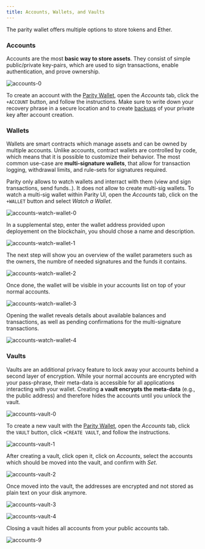 ```yaml
---
title: Accounts, Wallets, and Vaults
---
```


The parity wallet offers multiple options to store tokens and Ether.

### Accounts

Accounts are the most **basic way to store assets**. They consist of simple public/private key-pairs, which are used to sign transactions, enable authentication, and prove ownership.

![accounts-0](images/accounts-0.png)

To create an account with the [Parity Wallet](Parity-Wallet), open the _Accounts_ tab, click the `+ACCOUNT` button, and follow the instructions. Make sure to write down your recovery phrase in a secure location and to create [backups](Backing-up-&-Restoring) of your private key after account creation.

### Wallets

Wallets are smart contracts which manage assets and can be owned by multiple accounts. Unlike accounts, contract wallets are controlled by code, which means that it is possible to customize their behavior. The most common use-case are **multi-signature wallets**, that allow for transaction logging, withdrawal limits, and rule-sets for signatures required.

Parity only allows to watch wallets and interract with them (view and sign transactions, send funds..). It does not allow to create multi-sig wallets.
To watch a multi-sig wallet within Parity UI, open the _Accounts_ tab, click on the `+WALLET` button and select _Watch a Wallet_.

![accounts-watch-wallet-0](images/account-wallet-0.jpg)

In a supplemental step, enter the wallet address provided upon deployement on the blockchain, you should chose a name and description.

![accounts-watch-wallet-1](images/account-wallet-1.jpg)

The next step will show you an overview of the wallet parameters such as the owners, the numbre of needed signatures and the funds it contains. 

![accounts-watch-wallet-2](images/account-wallet-2.jpg)

Once done, the wallet will be visible in your accounts list on top of your normal accounts.

![accounts-watch-wallet-3](images/account-wallet-3.jpg)

Opening the wallet reveals details about available balances and transactions, as well as pending confirmations for the multi-signature transactions.

![accounts-watch-wallet-4](images/account-wallet-4.jpg)


### Vaults

Vaults are an additional privacy feature to lock away your accounts behind a second layer of encryption. While your normal accounts are encrypted with your pass-phrase, their meta-data is accessible for all applications interacting with your wallet. Creating **a vault encrypts the meta-data** (e.g., the public address) and therefore hides the accounts until you unlock the vault.

![accounts-vault-0](images/accounts-vault-0.png)

To create a new vault with the [Parity Wallet](Parity-Wallet), open the _Accounts_ tab, click the `VAULT` button, click `+CREATE VAULT`, and follow the instructions.

![accounts-vault-1](images/accounts-vault-1.png)

After creating a vault, click open it, click on _Accounts_, select the accounts which should be moved into the vault, and confirm with _Set_.

![accounts-vault-2](images/accounts-vault-2.png)

Once moved into the vault, the addresses are encrypted and not stored as plain text on your disk anymore.

![accounts-vault-3](images/accounts-vault-3.png)

![accounts-vault-4](images/accounts-vault-4.png)

Closing a vault hides all accounts from your public accounts tab.

![accounts-9](images/accounts-9.png)

